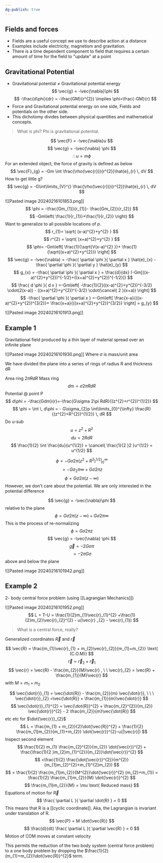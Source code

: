 ```yaml
---
dg-publish: true
---
```

## Fields and forces
- Fields are a useful concept we use to describe action at a distance
- Examples include electricity, magnetism and gravitation. 
- There is a time dependent component to field that requires a certain amount of time for the field to "update" at a point 

## Gravitational Potential
- Gravitational potential $\neq$ Gravitational potential energy 
$$
\vec{g}  = -\vec{\nabla}\phi
$$
$$
-\frac{d\phi}{dr} = -\frac{GM}{r^{2}} \implies \phi=\frac{-GM}{r}
$$
- Force and Gravitational potential energy on one side, Fields and potentials on the other side. 
- This dichotomy divides between physical quantities and mathematical concepts.

> What is phi?
> Phi is gravitational potential. 

$$
\vec{F} = -\vec{\nabla}u
$$
$$
\vec{g} = -\vec{\nabla} \phi
$$
$$
\therefore u = m\phi
$$
For an extended object, the force of gravity is defined as below 
$$
\vec{F}_{g} = -Gm \int \frac{\rho(\vec{r})}{r^{2}}\hat{e}_{r} \, dV 
$$
How to get little g?
$$
\vec{g} = -G\int\limits_{V}^{} \frac{\rho(\vec{r})}{r^{2}}\hat{e}_{r} \, dV  
$$

![[Pasted image 20240216101853.png]]
$$
\phi =  -\frac{Gm_{1}}{r_{1}}- \frac{Gm_{2}}{r_{2}}
$$
$$
-Gm\left( \frac{1}{r_{1}}+\frac{1}{r_{2}} \right)
$$
Want to generalize to all possible locations of $p$. 
$$
r_{1}= \sqrt{ (x-a)^{2}+y^{2} }
$$
$$
r^{2} = \sqrt{ (x+a)^{2}+y^{2} }
$$
$$
\phi= -Gm\left[ \frac{1}{\sqrt{V(x-a)^{2}  }}+ \frac{1}{\sqrt{(x+a)^{2}+y^{2}}} \right]
$$
$$
\vec{g} = -\vec{\nabla} = -\frac{ \partial \phi }{ \partial x } \hat{e}_{x} -\frac{ \partial \phi }{ \partial y } \hat{e}_{y}
$$
$$
g_{x} = -\frac{ \partial \phi }{ \partial x } = \frac{d}{dx} (-Gm[((x-a)^{2}+y^{2})^{-1/2}+((x+a)^{2}+y^{2})^{-1/2}])
$$
$$
\frac{ d \phi }{ d x } =-Gm\left[ -\frac{1}{2}((x-a)^{2}+y^{2})^{-3/2} \cdot(2(x-a)) - ((x+a)^{2}+y^{2})^{-3/2} \cdot(\cancel{ 2 }(x+a)) \right]
$$
$$
-\frac{ \partial \phi }{ \partial x } =-Gm\left[ \frac{x-a}{((x-a)^{2}+y^{2})^{3/2}}+ \frac{x+a}{((x+a)^{2}+y^{2})^{3/2}} \right] = g_{y}
$$

![[Pasted image 20240216101913.png]]
## Example 1
Gravitational field produced by a thin layer of material spread over an infinite plane

![[Pasted image 20240216101930.png]]
Where $\sigma$ is mass/unit area

We have divided the plane into a series of rings of radius R and thickness dR

Area ring $2\pi RdR$
Mass ring
$$
dm=\sigma 2\pi RdR
$$
Potential @ point P
$$
d\phi = -\frac{Gdm}{r}=-\frac{G\sigma 2\pi RdR}{(z^{2}+r^{2})^{1/2}}
$$
$$
\phi = \int  \, d\phi = - G\sigma_{2}p \int\limits_{0}^{\infty} \frac{R}{(z^{2}+R^{2})^{1/2}} \, dR
$$
Do u-sub
$$
u = z^{2}+ R^{2}
$$
$$
du = 2RdR
$$
$$
	\frac{1}{2} \int \frac{du}{u^{1/2}} = \cancel{ \frac{1}{2 }2 }u^{1/2} = u^{1/2}
$$

$$
\phi = -G\sigma 2\pi(z^{2}+R^{2})^{1/2}|^{\infty}_{0}
$$
$$
=-G\sigma_{2}\pi \infty + G\sigma 2\pi z
$$
$$
\phi = G\sigma 2\pi(z-\infty)
$$
However, we don't care about the potential. We are only interested in the potential difference

$$
\vec{g} = -\vec{\nabla}\phi
$$
relative to the plane 
$$
\phi=G\sigma{2}\pi(z-\infty) + G\sigma2\pi \infty
$$
This is the process of re-normalizing
$$
\phi = G\sigma 2\pi z
$$
$$
\vec{g} = -\vec{\nabla} \phi
$$
$$
\vec{g} = -2G\sigma \pi
$$
$$
=-2\pi G\sigma
$$
above and below the plane

![[Pasted image 20240216101942.png]]

## Example 2 
2- body central force problem (using [[Lagrangian Mechanics]])

![[Pasted image 20240216101952.png]]
$$
L = T-U = \frac{1}{2}m_{1}\vec{r}_{1}^{2}  +\frac{1}{2}m_{2}\vec{r}_{2}^{2} - u(\vec{r} _{2} - \vec{r}_{1})
$$

> What is a central force, really?

Generalized coordinates $\vec{R}$ and $\vec{r}$

$$
\vec{R} = \frac{m_{1}\vec{r}_{1} + m_{2}\vec{r}_{2}}{m_{1}+m_{2}} \text{ (C.O.M)}
$$
$$
\vec{r} = \vec{r}_{2} + \vec{r}_{1}
$$
$$
\vec{r} = \vec{R} - \frac{m_{2}}{M}\vec{r} , \ \ \vec{r}_{2} = \vec{R} + \frac{m_{1}}{M}\vec{r}
$$
with  $M = m_{1}+m_{2}$

$$
\vec{\dot{r}}_{1} = \vec{\dot{R}}  - \frac{m_{2}}{m} \vec{\dot{r}}, \ \ \ \vec{\dot{r}}_{2} =\vec{\dot{R}} + \frac{m_{1}}{m}\vec{\dot{r}}
$$
$$
\vec{\dot{r}}_{1}^{2} = \vec{\dot{R}}^{2} + \frac{m_{2}^{2}}{m_{2}} \vec{\dot{r}}^{2} - 2 \frac{m_{2}}{m}\vec{\dot{R}} 
$$
etc etc for $\dot{\vec{r}}_{2}$
$$
L = \frac{m_{1} + m_{2}}{2}\dot{\vec{R}}^{2} + \frac{1}{2} \frac{m_{1}m_{2}}{m_{1}+m_{2}} \dot{\vec{r}}^{2}-u(|\vec{r}|)
$$
Inspect second element
$$
\frac{1}{2} m_{1} \frac{m_{2}^{2}}{m_{2}} \dot{\vec{r}}^{2} + \frac{\frac{1}{2 }m_{2}m_{1}^{2}}{m_{2}}\dot{\vec{r}}^{2}
$$
$$
=\frac{1}{2} \frac{\dot{\vec{r}}^{2}}{m^{2}} (m_{1}m_{2}^{2}+m_{1}^{2}m_{2})
$$
$$
 = \frac{1}{2} \frac{m_{1}m_{2}}{M^{2}}\dot{\vec{r}}^{2} (m_{2}+m_{1}) = \frac{1}{2} \frac{m_{1}m_{2}}{M} \dot{\vec{r}}^{2}
$$
$$
\frac{m_{1}m_{2}}{M} = \mu \text{ Reduced mass}
$$
Equations of motion 
for $\vec{R}$
$$
\frac{ \partial L }{ \partial \dot{R} }  = 0
$$
This means that R is a [[cyclic coordinate]]. Aka, the Lagrangian is invariant under translation of R.
$$
\vec{P} = M \dot{\vec{R}}
$$
$$
\frac{d}{dt} \frac{ \partial L }{ \partial \vec{R} }  = 0
$$
Motion of COM moves at constant velocity

This permits the reduction of the two body system (central force problem) to a one body problem by dropping the $\frac{1}{2}(m_{1}+m_{2})\dot{\vec{R}}^{2}$ term. 



